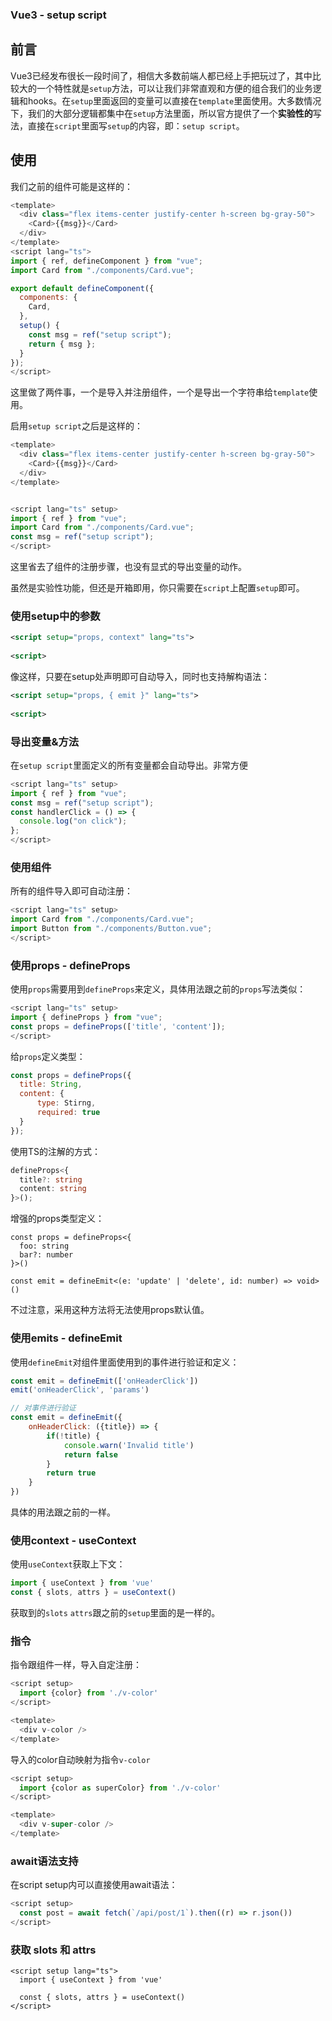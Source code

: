 ### Vue3 - setup script

## 前言

Vue3已经发布很长一段时间了，相信大多数前端人都已经上手把玩过了，其中比较大的一个特性就是`setup`方法，可以让我们非常直观和方便的组合我们的业务逻辑和hooks。在`setup`里面返回的变量可以直接在`template`里面使用。大多数情况下，我们的大部分逻辑都集中在`setup`方法里面，所以官方提供了一个**实验性的**写法，直接在`script`里面写`setup`的内容，即：`setup script`。

## 使用

我们之前的组件可能是这样的：

```js
<template>
  <div class="flex items-center justify-center h-screen bg-gray-50">
    <Card>{{msg}}</Card>
  </div>
</template>
<script lang="ts">
import { ref, defineComponent } from "vue";
import Card from "./components/Card.vue";

export default defineComponent({
  components: {
    Card,
  },
  setup() {
    const msg = ref("setup script");
    return { msg };
  }
});
</script>
```

这里做了两件事，一个是导入并注册组件，一个是导出一个字符串给`template`使用。

启用`setup script`之后是这样的：

```js
<template>
  <div class="flex items-center justify-center h-screen bg-gray-50">
    <Card>{{msg}}</Card>
  </div>
</template>


<script lang="ts" setup>
import { ref } from "vue";
import Card from "./components/Card.vue";
const msg = ref("setup script");
</script>
```

这里省去了组件的注册步骤，也没有显式的导出变量的动作。

虽然是实验性功能，但还是开箱即用，你只需要在`script`上配置`setup`即可。

### 使用setup中的参数

```XML
<script setup="props, context" lang="ts">
 
<script>
```

像这样，只要在setup处声明即可自动导入，同时也支持解构语法：

```XML
<script setup="props, { emit }" lang="ts">
 
<script>
```

### 导出变量&方法

在`setup script`里面定义的所有变量都会自动导出。非常方便

```js
<script lang="ts" setup>
import { ref } from "vue";
const msg = ref("setup script");
const handlerClick = () => {
  console.log("on click");
};
</script>
```

### 使用组件

所有的组件导入即可自动注册：

```js
<script lang="ts" setup>
import Card from "./components/Card.vue";
import Button from "./components/Button.vue";
</script>
```

### 使用props - defineProps

使用`props`需要用到`defineProps`来定义，具体用法跟之前的`props`写法类似：

```js
<script lang="ts" setup>
import { defineProps } from "vue";
const props = defineProps(['title', 'content']);
</script>
```

给`props`定义类型：

```js
const props = defineProps({
  title: String,
  content: {
      type: Stirng,
      required: true
  }
});
```

使用TS的注解的方式：

```ts
defineProps<{
  title?: string
  content: string
}>();
```

增强的props类型定义：

```
const props = defineProps<{
  foo: string
  bar?: number
}>()

const emit = defineEmit<(e: 'update' | 'delete', id: number) => void>()
```

不过注意，采用这种方法将无法使用props默认值。

### 使用emits - defineEmit

使用`defineEmit`对组件里面使用到的事件进行验证和定义：

```js
const emit = defineEmit(['onHeaderClick'])
emit('onHeaderClick', 'params')

// 对事件进行验证
const emit = defineEmit({
    onHeaderClick: ({title}) => {
        if(!title) {
            console.warn('Invalid title')
            return false
        }
        return true
    }
})
```

具体的用法跟之前的一样。

### 使用context - useContext

使用`useContext`获取上下文：

```js
import { useContext } from 'vue'
const { slots, attrs } = useContext()
```

获取到的`slots` `attrs`跟之前的`setup`里面的是一样的。

### 指令

指令跟组件一样，导入自定注册：

```js
<script setup>
  import {color} from './v-color'
</script>

<template>
  <div v-color />
</template>
```

导入的color自动映射为指令`v-color`

```js
<script setup>
  import {color as superColor} from './v-color'
</script>

<template>
  <div v-super-color />
</template>
```

### await语法支持

在script setup内可以直接使用await语法：

```TypeScript
<script setup>
  const post = await fetch(`/api/post/1`).then((r) => r.json())
</script>
```

### 获取 slots 和 attrs

```
<script setup lang="ts">
  import { useContext } from 'vue'

  const { slots, attrs } = useContext()
</script>
```

